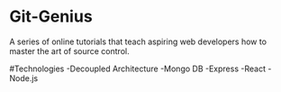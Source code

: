 # Git-Genius
A series of online tutorials that teach aspiring web developers how to master the art of source control.

#Technologies
-Decoupled Architecture
-Mongo DB
-Express
-React
-Node.js

